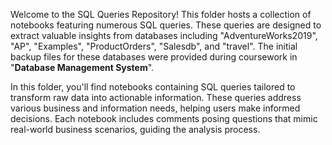 Welcome to the SQL Queries Repository! This folder hosts a collection of notebooks featuring numerous SQL queries. These queries are designed to extract valuable insights from databases including "AdventureWorks2019", "AP", "Examples", "ProductOrders", "Salesdb", and "travel". The initial backup files for these databases were provided during coursework in "**Database Management System**".


In this folder, you'll find notebooks containing SQL queries tailored to transform raw data into actionable information. These queries address various business and information needs, helping users make informed decisions. Each notebook includes comments posing questions that mimic real-world business scenarios, guiding the analysis process.
